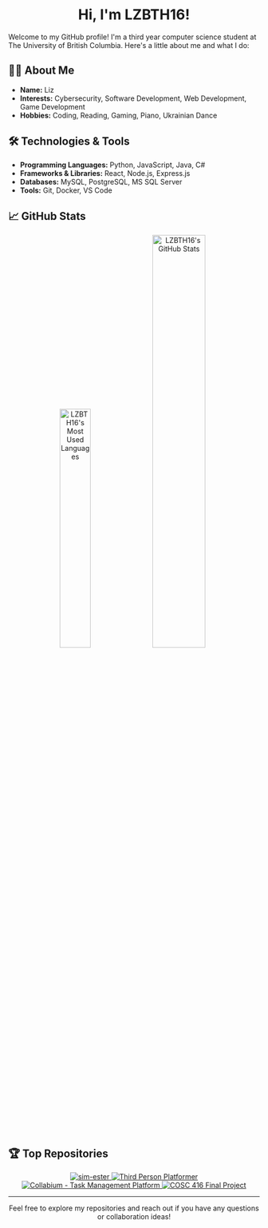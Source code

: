 <h1 align="center">Hi, I'm LZBTH16! </h1>

Welcome to my GitHub profile! I'm a third year computer science student at The University of British Columbia. Here's a little about me and what I do:

## 🧑‍💻 About Me

- **Name:** Liz
- **Interests:** Cybersecurity, Software Development, Web Development, Game Development
- **Hobbies:** Coding, Reading, Gaming, Piano, Ukrainian Dance

## 🛠️ Technologies & Tools

- **Programming Languages:** Python, JavaScript, Java, C#
- **Frameworks & Libraries:** React, Node.js, Express.js
- **Databases:** MySQL, PostgreSQL, MS SQL Server
- **Tools:** Git, Docker, VS Code

## 📈 GitHub Stats

<p align="center">
  <img src="https://github-readme-stats.vercel.app/api/top-langs/?username=LZBTH16&layout=compact&theme=aura" alt="LZBTH16's Most Used Languages" width="35%" />
  <img src="https://github-readme-stats.vercel.app/api?username=LZBTH16&show_icons=true&theme=aura" alt="LZBTH16's GitHub Stats" width="46%" />
</p>
<!-- <p align="center">
  <img src="https://github-readme-streak-stats.herokuapp.com/?user=LZBTH16&theme=aura" alt="LZBTH16's Streak Stats" width="50%" />
</p>
<p align="center">
  <img src="https://github-profile-summary-cards.vercel.app/api/cards/profile-details?username=LZBTH16&theme=aura" alt="LZBTH16's Profile Summary" width="70%" />
</p> -->

## 🏆 Top Repositories

<p align="center">
  <a href="https://github.com/LZBTH16/sim-ester">
    <img src="https://github-readme-stats.vercel.app/api/pin/?username=LZBTH16&repo=sim-ester&theme=aura" alt="sim-ester" />
  </a>
  <a href="https://github.com/LZBTH16/ThirdPersonPlatformer">
    <img src="https://github-readme-stats.vercel.app/api/pin/?username=LZBTH16&repo=ThirdPersonPlatformer&theme=aura" alt="Third Person Platformer" />
  </a>
  <a href="[https://github.com/LZBTH16/ThirdPersonPlatformer](https://github.com/KianShirvani/Collabium---Task-Management-Platform)">
    <img src="https://github-readme-stats.vercel.app/api/pin/?username=KianShirvani&repo=Collabium---Task-Management-Platform&theme=aura" alt="Collabium - Task Management Platform" />
  </a>
  <a href="https://github.com/Zubdragon047/cosc416project">
    <img src="https://github-readme-stats.vercel.app/api/pin/?username=Zubdragon047&repo=cosc416project&theme=aura" alt="COSC 416 Final Project" />
  </a>
</p>

<hr>
<p align=center>Feel free to explore my repositories and reach out if you have any questions or collaboration ideas!</p>
